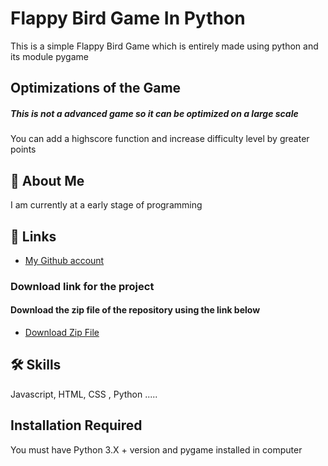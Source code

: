
# Flappy Bird Game In Python

This is a simple Flappy Bird Game which is entirely made using python and its module pygame


## Optimizations of the Game

##### This is not a advanced game so it can be optimized on a large scale
You can add a highscore function and increase difficulty level by greater points

## 🚀 About Me
I am currently at a early stage of programming

  
## 🔗 Links

- [My Github account](https://github.com/Harshu9892)

### Download link for the project
#### Download the zip file of the repository using the link below

- [Download Zip File](https://github.com/Harshu9892/Flappy-Bird-Game-in-Python/archive/refs/heads/master.zip)
## 🛠 Skills
Javascript, HTML, CSS , Python .....

  
## Installation Required

You must have Python 3.X + version and pygame installed in computer
